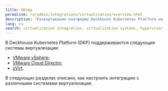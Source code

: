 ```yaml
---
title: Обзор
permalink: ru/admin/integrations/virtualization/overview.html
description: "Развертывание платформы Deckhouse Kubernetes Platform на системах виртуализации включая VMware vSphere, VMware Cloud Director и zVirt."
lang: ru
search: virtualization integration, virtualization systems, hypervisor integration, интеграция с виртуализацией
---
```


В Deckhouse Kubernetes Platform (DKP) поддерживаются следующие системы виртуализации:

* [VMware vSphere](./vsphere/authorization.html);
* [VMware Cloud Director](./vcd/connection-and-authorization.html);
* [zVirt](./zvirt/authorization.html).

В следующих разделах описано, как настроить интеграцию с различными системами виртуализации.
